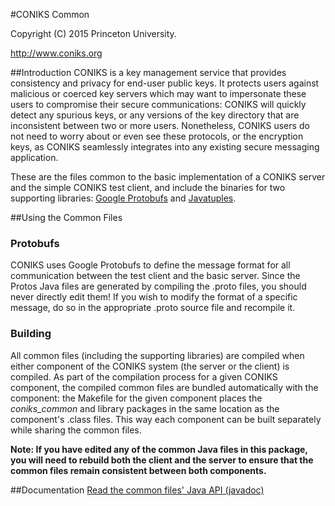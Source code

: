 #CONIKS Common

Copyright (C) 2015 Princeton University.

http://www.coniks.org

##Introduction
CONIKS is a key management service that provides consistency and privacy for end-user public keys. It protects users against malicious or coerced key servers which may want to impersonate these users to compromise their secure communications: CONIKS will quickly detect any spurious keys, or any versions of the key directory that are inconsistent between two or more users. Nonetheless, CONIKS users do not need to worry about or even see these protocols, or the encryption keys, as CONIKS seamlessly integrates into any existing secure messaging application.

These are the files common to the basic implementation of a CONIKS server and the simple CONIKS test client, and include the binaries for two supporting libraries: [Google Protobufs](https://github.com/google/protobuf/tree/master/java) and [Javatuples](https://github.com/javatuples/javatuples).

##Using the Common Files
### Protobufs
CONIKS uses Google Protobufs to define the message format for all communication between the test client and the basic server. Since the Protos Java files are generated by compiling the .proto files, you should never directly edit them! If you wish to modify the format of a specific message, do so in the appropriate .proto source file and recompile it.

### Building
All common files (including the supporting libraries) are compiled when either component of the CONIKS system (the server or the client) is compiled. As part of the compilation process for a given CONIKS component, the compiled common files are bundled automatically with the component: the Makefile for the given component places the *coniks_common* and library packages in the same location as the component's .class files. This way each component can be built separately while sharing the common files.

**Note: If you have edited any of the common Java files in this package, you will need to rebuild both the client and the server to ensure that the common files remain consistent between both components.**

##Documentation
[Read the common files' Java API (javadoc)](https://coniks-sys.github.io/coniks-ref-implementation)
